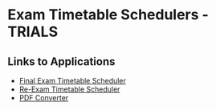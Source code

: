 # Exam Timetable Schedulers  - TRIALS

## Links to Applications

- [Final Exam Timetable Scheduler](https://trial-final-exam.streamlit.app/)
- [Re-Exam Timetable Scheduler](https://trial-re-exam.streamlit.app/)
- [PDF Converter](https://exampdfconverter.streamlit.app/)
